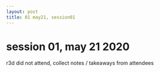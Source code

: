 ```yaml
---
layout: post
title: 01 may21, session01
---
```


# session 01, may 21 2020 #

r3d did not attend, collect notes / takeaways from attendees

